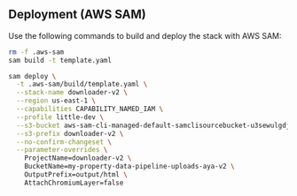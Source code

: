 ## Deployment (AWS SAM)

Use the following commands to build and deploy the stack with AWS SAM:

```bash
rm -f .aws-sam
sam build -t template.yaml

sam deploy \
  -t .aws-sam/build/template.yaml \
  --stack-name downloader-v2 \
  --region us-east-1 \
  --capabilities CAPABILITY_NAMED_IAM \
  --profile little-dev \
  --s3-bucket aws-sam-cli-managed-default-samclisourcebucket-u3sewulgdjcm \
  --s3-prefix downloader-v2 \
  --no-confirm-changeset \
  --parameter-overrides \
    ProjectName=downloader-v2 \
    BucketName=my-property-data-pipeline-uploads-aya-v2 \
    OutputPrefix=output/html \
    AttachChromiumLayer=false
```



